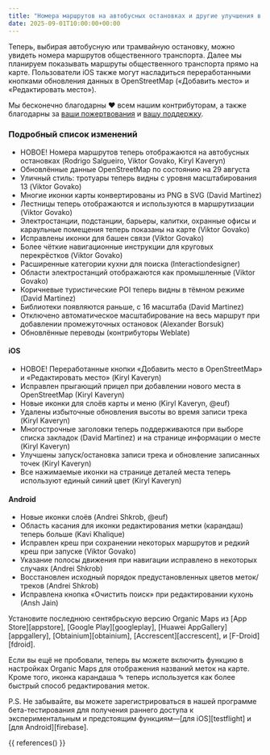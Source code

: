 ```yaml
---
title: "Номера маршрутов на автобусных остановках и другие улучшения в сентябрьском релизе"
date: 2025-09-01T10:00:00+00:00
---
```


Теперь, выбирая автобусную или трамвайную остановку, можно увидеть номера маршрутов общественного транспорта. Далее мы планируем показывать маршруты общественного транспорта прямо на карте. Пользователи iOS также могут насладиться переработанными кнопками обновления данных в OpenStreetMap («Добавить место» и «Редактировать место»).

Мы бесконечно благодарны ❤️ всем нашим контрибуторам, а также благодарны за [ваши пожертвования](@/donate/index.md) и [вашу поддержку](@/contribute/index.md).

### Подробный список изменений

- НОВОЕ! Номера маршрутов теперь отображаются на автобусных остановках (Rodrigo Salgueiro, Viktor Govako, Kiryl Kaveryn)
- Обновлённые данные OpenStreetMap по состоянию на 29 августа
- Уличный стиль: тротуары теперь видны с уровня масштабирования 13 (Viktor Govako)
- Многие иконки карты конвертированы из PNG в SVG (David Martinez)
- Лестницы теперь отображаются и используются в маршрутизации (Viktor Govako)
- Электростанции, подстанции, барьеры, калитки, охранные офисы и караульные помещения теперь показаны на карте (Viktor Govako)
- Исправлены иконки для башен связи (Viktor Govako)
- Более чёткие навигационные инструкции для круговых перекрёстков (Viktor Govako)
- Расширенные категории кухни для поиска (Interactiondesigner)
- Области электростанций отображаются как промышленные (Viktor Govako)
- Коричневые туристические POI теперь видны в тёмном режиме (David Martinez)
- Библиотеки появляются раньше, с 16 масштаба (David Martinez)
- Отключено автоматическое масштабирование на весь маршрут при добавлении промежуточных остановок (Alexander Borsuk)
- Обновлённые переводы (контрибуторы Weblate)

#### iOS
- НОВОЕ! Переработанные кнопки «Добавить место в OpenStreetMap» и «Редактировать место» (Kiryl Kaveryn)
- Исправлен прыгающий прицел при добавлении нового места в OpenStreetMap (Kiryl Kaveryn)
- Новые иконки для слоёв карты и меню (Kiryl Kaveryn, @euf)
- Удалены избыточные обновления высоты во время записи трека (Kiryl Kaveryn)
- Многострочные заголовки теперь поддерживаются при выборе списка закладок (David Martinez) и на странице информации о месте (Kiryl Kaveryn)
- Улучшены запуск/остановка записи трека и обновление записанных точек (Kiryl Kaveryn)
- Все нажимаемые иконки на странице деталей места теперь используют единый синий цвет (Kiryl Kaveryn)

#### Android
- Новые иконки слоёв (Andrei Shkrob, @euf)
- Область касания для иконки редактирования метки (карандаш) теперь больше (Kavi Khalique)
- Исправлен креш при сохранении некоторых маршрутов и редкий креш при запуске (Viktor Govako)
- Указание полосы движения при навигации исправлено в некоторых случаях (Andrei Shkrob)
- Восстановлен исходный порядок предустановленных цветов меток/треков (Andrei Shkrob)
- Исправлена кнопка «Очистить поиск» при редактировании кухонь (Ansh Jain)

Установите последнюю сентябрьскую версию Organic Maps из [App Store][appstore], [Google Play][googleplay], [Huawei AppGallery][appgallery], [Obtainium][obtainium], [Accrescent][accrescent], и [F-Droid][fdroid].

Если вы ещё не пробовали, теперь вы можете включить функцию в настройках Organic Maps для отображения названий меток на карте. Кроме того, иконка карандаша ✎ теперь используется как более быстрый способ редактирования меток.

P.S. Не забывайте, вы можете зарегистрироваться в нашей программе бета-тестирования для получения раннего доступа к экспериментальным и предстоящим функциям—[для iOS][testflight] и [для Android][firebase].

{{ references() }}
